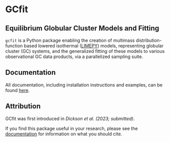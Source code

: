 # GCfit

## Equilibrium Globular Cluster Models and Fitting

`gcfit` is a Python package enabling the creation of multimass
distribution-function based lowered isothermal
([LIMEPY](https://github.com/mgieles/limepy)) models, representing globular
cluster (GC) systems, and the generalized fitting of these models to various
observational GC data products, via a parallelized sampling suite.

## Documentation
All documentation, including installation instructions and examples, can be
found [here](https://GCfit.readthedocs.io).

## Attribution

GCfit was first introduced in _Dickson et al. (2023; submitted)_.

If you find this package useful in your research, please see the
[documentation](https://GCfit.readthedocs.io/en/latest/citations.html) for
information on what you should cite.
